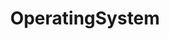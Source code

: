 ---
layout: tag-blog
title: OperatingSystem
slug: operating-system
category: computer-science
menu: false
order: 11
---